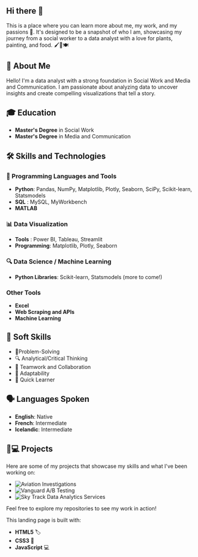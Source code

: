 ## Hi there 👋 

This is a place where you can learn more about me, my work, and my passions 🎉. It's designed to be a snapshot of who I am, showcasing my journey from a social worker to a data analyst with a love for plants, painting, and food. 🖌️🌱🍽️


## 👤 About Me
Hello! I'm a data analyst with a strong foundation in Social Work and Media and Communication. I am passionate about analyzing data to uncover insights and create compelling visualizations that tell a story.

## 🎓 Education
- **Master's Degree** in Social Work
- **Master's Degree** in Media and Communication

## 🛠️ Skills and Technologies

### 🧰 Programming Languages and Tools
  - **Python**: Pandas, NumPy, Matplotlib, Plotly, Seaborn, SciPy, Scikit-learn, Statsmodels
  - **SQL** : MySQL, MyWorkbench
  - **MATLAB**

### 📊 Data Visualization
- **Tools** : Power BI, Tableau, Streamlit
- **Programming**: Matplotlib, Plotly, Seaborn

### 🔍 Data Science / Machine Learning
- **Python Libraries**: Scikit-learn, Statsmodels (more to come!)

### Other Tools
- **Excel**
- **Web Scraping and APIs**
- **Machine Learning**

## 🤝 Soft Skills
- 🧩Problem-Solving
- 🔍 Analytical/Critical Thinking
- 👥 Teamwork and Collaboration
- 🔄 Adaptability
- 🚀 Quick Learner

## 🗣️ Languages Spoken
- **English**: Native
- **French**: Intermediate
- **Icelandic**: Intermediate

## 📱💻 Projects
Here are some of my projects that showcase my skills and what I've been working on:

- ![Aviation Investigations](#https://github.com/dalreensoares/aviation-investigations)
- ![Vanguard A/B Testing](#https://github.com/dalreensoares/Vanguard-Data-Analysis/tree/main)
- ![Sky Track Data Analytics Services](#https://github.com/dalreensoares/Sky_Track_Project)

Feel free to explore my repositories to see my work in action!

This landing page is built with:

- **HTML5** 🏷️
- **CSS3** 🎨
- **JavaScript** 💻
